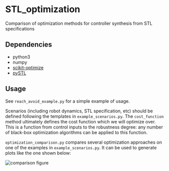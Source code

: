 # STL_optimization
Comparison of optimization methods for controller synthesis from STL specifications

## Dependencies

- python3
- numpy
- [scikit-optimize](https://scikit-optimize.github.io/)
- [pySTL](https://github.com/vincekurtz/pySTL)

## Usage

See `reach_avoid_example.py` for a simple example of usage. 

Scenarios (including robot dynamics, STL specification, etc) should be defined 
following the templates in `example_scenarios.py`. The `cost_function` method 
ultimately defines the cost function which we will optimize over. This is a function
from control inputs to the robustness degree: any number of black-box optimization
algorithms can be applied to this function.

`optimization_comparison.py` compares several optimization approaches on one of
the examples in `example_scenarios.py`. It can be used to generate plots like the one shown below:

![comparison figure](comparison.jpg)
